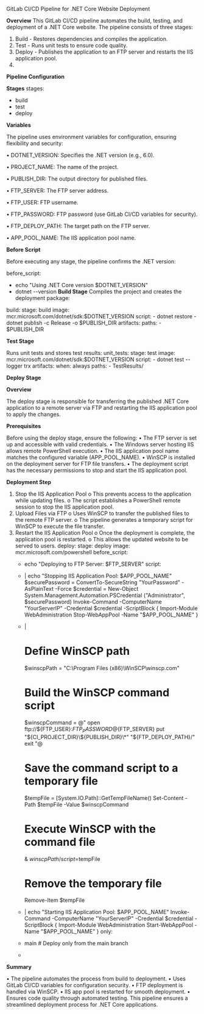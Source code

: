 GitLab CI/CD Pipeline for .NET Core Website Deployment

**Overview**
This GitLab CI/CD pipeline automates the build, testing, and deployment of a .NET Core website. The pipeline consists of three stages:
1.	Build - Restores dependencies and compiles the application.
2.	Test - Runs unit tests to ensure code quality.
3.	Deploy - Publishes the application to an FTP server and restarts the IIS application pool.
4.	
**Pipeline Configuration**

**Stages**
stages:
  - build
  - test
  - deploy
    
**Variables**

The pipeline uses environment variables for configuration, ensuring flexibility and security:

•	DOTNET_VERSION: Specifies the .NET version (e.g., 6.0).

•	PROJECT_NAME: The name of the project.

•	PUBLISH_DIR: The output directory for published files.

•	FTP_SERVER: The FTP server address.

•	FTP_USER: FTP username.

•	FTP_PASSWORD: FTP password (use GitLab CI/CD variables for security).

•	FTP_DEPLOY_PATH: The target path on the FTP server.

•	APP_POOL_NAME: The IIS application pool name.


**Before Script**

Before executing any stage, the pipeline confirms the .NET version:

before_script:
  - echo "Using .NET Core version $DOTNET_VERSION"
  - dotnet --version
**Build Stage**
Compiles the project and creates the deployment package:

build:
  stage: build
  image: mcr.microsoft.com/dotnet/sdk:$DOTNET_VERSION
  script:
    - dotnet restore
    - dotnet publish -c Release -o $PUBLISH_DIR
  artifacts:
    paths:
      - $PUBLISH_DIR
      
**Test Stage**

Runs unit tests and stores test results:
unit_tests:
  stage: test
  image: mcr.microsoft.com/dotnet/sdk:$DOTNET_VERSION
  script:
    - dotnet test --logger trx
  artifacts:
    when: always
    paths:
      - TestResults/
      
**Deploy Stage**

**Overview**

The deploy stage is responsible for transferring the published .NET Core application to a remote server via FTP and restarting the IIS application pool to apply the changes.

**Prerequisites**

Before using the deploy stage, ensure the following:
•	The FTP server is set up and accessible with valid credentials.
•	The Windows server hosting IIS allows remote PowerShell execution.
•	The IIS application pool name matches the configured variable (APP_POOL_NAME).
•	WinSCP is installed on the deployment server for FTP file transfers.
•	The deployment script has the necessary permissions to stop and start the IIS application pool.

**Deployment Step**

1.	Stop the IIS Application Pool 
o	This prevents access to the application while updating files.
o	The script establishes a PowerShell remote session to stop the IIS application pool.
2.	Upload Files via FTP 
o	Uses WinSCP to transfer the published files to the remote FTP server.
o	The pipeline generates a temporary script for WinSCP to execute the file transfer.
3.	Restart the IIS Application Pool 
o	Once the deployment is complete, the application pool is restarted.
o	This allows the updated website to be served to users.
deploy:
  stage: deploy
  image: mcr.microsoft.com/powershell
  before_script:
    - echo "Deploying to FTP Server: $FTP_SERVER"
  script:
    - |
      echo "Stopping IIS Application Pool: $APP_POOL_NAME"
      $securePassword = ConvertTo-SecureString "YourPassword" -AsPlainText -Force
      $credential = New-Object System.Management.Automation.PSCredential ("Administrator", $securePassword)
      Invoke-Command -ComputerName "YourServerIP" -Credential $credential -ScriptBlock {
          Import-Module WebAdministration
          Stop-WebAppPool -Name "$APP_POOL_NAME"
      }
    - |
      # Define WinSCP path
      $winscpPath = "C:\\Program Files (x86)\\WinSCP\\winscp.com"
      
      # Build the WinSCP command script
      $winscpCommand = @"
      open ftp://${FTP_USER}:${FTP_PASSWORD}@${FTP_SERVER}
      put "${CI_PROJECT_DIR}\${PUBLISH_DIR}\*" "${FTP_DEPLOY_PATH}/"
      exit
      "@
      
      # Save the command script to a temporary file
      $tempFile = [System.IO.Path]::GetTempFileName()
      Set-Content -Path $tempFile -Value $winscpCommand
      
      # Execute WinSCP with the command file
      & $winscpPath /script=$tempFile
      
      # Remove the temporary file
      Remove-Item $tempFile
    - |
      echo "Starting IIS Application Pool: $APP_POOL_NAME"
      Invoke-Command -ComputerName "YourServerIP" -Credential $credential -ScriptBlock {
          Import-Module WebAdministration
          Start-WebAppPool -Name "$APP_POOL_NAME"
      }
  only:
    - main  # Deploy only from the main branch
    - 
**Summary**

•	The pipeline automates the process from build to deployment.
•	Uses GitLab CI/CD variables for configuration security.
•	FTP deployment is handled via WinSCP.
•	IIS app pool is restarted for smooth deployment.
•	Ensures code quality through automated testing.
This pipeline ensures a streamlined deployment process for .NET Core applications.
